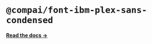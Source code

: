 # `@compai/font-ibm-plex-sans-condensed`

[**Read the docs &rarr;**](https://components.ai/docs/typefaces/ibm-plex-sans-condensed)
